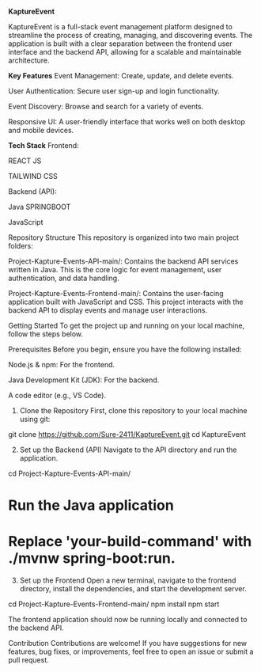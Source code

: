 **KaptureEvent**

KaptureEvent is a full-stack event management platform designed to streamline the process of creating, managing, and discovering events. The application is built with a clear separation between the frontend user interface and the backend API, allowing for a scalable and maintainable architecture.

**Key Features**
Event Management: Create, update, and delete events.

User Authentication: Secure user sign-up and login functionality.

Event Discovery: Browse and search for a variety of events.

Responsive UI: A user-friendly interface that works well on both desktop and mobile devices.

**Tech Stack**
Frontend: 

REACT JS

TAILWIND CSS

Backend (API):

Java SPRINGBOOT

JavaScript

Repository Structure
This repository is organized into two main project folders:

Project-Kapture-Events-API-main/: Contains the backend API services written in Java. This is the core logic for event management, user authentication, and data handling.

Project-Kapture-Events-Frontend-main/: Contains the user-facing application built with JavaScript and CSS. This project interacts with the backend API to display events and manage user interactions.

Getting Started
To get the project up and running on your local machine, follow the steps below.

Prerequisites
Before you begin, ensure you have the following installed:

Node.js & npm: For the frontend.

Java Development Kit (JDK): For the backend.

A code editor (e.g., VS Code).

1. Clone the Repository
First, clone this repository to your local machine using git:

git clone https://github.com/Sure-2411/KaptureEvent.git
cd KaptureEvent

2. Set up the Backend (API)
Navigate to the API directory and run the application.

cd Project-Kapture-Events-API-main/
# Run the Java application 
# Replace 'your-build-command' with ./mvnw spring-boot:run.


3. Set up the Frontend
Open a new terminal, navigate to the frontend directory, install the dependencies, and start the development server.

cd Project-Kapture-Events-Frontend-main/
npm install
npm start

The frontend application should now be running locally and connected to the backend API.

Contribution
Contributions are welcome! If you have suggestions for new features, bug fixes, or improvements, feel free to open an issue or submit a pull request.
